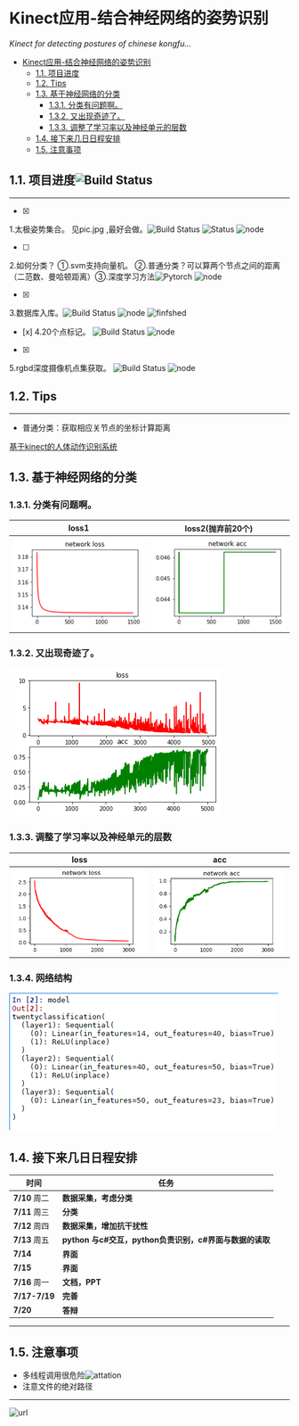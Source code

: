 # Kinect应用-结合神经网络的姿势识别
_Kinect for detecting postures of chinese kongfu..._


<!-- TOC -->

- [Kinect应用-结合神经网络的姿势识别](#kinect应用-结合神经网络的姿势识别)
    - [1.1. 项目进度](#11-项目进度)
    - [1.2. Tips](#12-tips)
    - [1.3. 基于神经网络的分类](#13-基于神经网络的分类)
        - [1.3.1. 分类有问题啊。](#131-分类有问题啊)
        - [1.3.2. 又出现奇迹了。](#132-又出现奇迹了)
        - [1.3.3. 调整了学习率以及神经单元的层数](#133-调整了学习率以及神经单元的层数)
    - [1.4. 接下来几日日程安排](#14-接下来几日日程安排)
    - [1.5. 注意事项](#15-注意事项)

<!-- /TOC -->

## 1.1. 项目进度![Build Status](https://img.shields.io/badge/%E8%BF%9B%E5%BA%A6-Stagnation-lightgrey.svg)

___ 



- [x] 
1.太极姿势集合。  见pic.jpg ,最好会做。![Build Status](https://ci.pytorch.org/jenkins/job/pytorch-master/badge/icon) ![Status](https://img.shields.io/badge/finished-%E9%99%88%E8%BF%9C%E5%86%9B%2C%E4%BD%95%E5%BD%A6%E4%BD%B6-blue.svg) ![node](https://img.shields.io/badge/%E7%8E%8B%E6%96%B9%E5%B9%B4-adding-green.svg)

- [ ] 
2.如何分类？ ①.svm支持向量机。 ②.普通分类？可以算两个节点之间的距离（二范数、曼哈顿距离）③.深度学习方法![Pytorch](https://img.shields.io/badge/Framework-PyTorch-brightgreen.svg)  ![node](https://img.shields.io/badge/%E7%8E%8B%E6%96%B9%E5%B9%B4-adding-green.svg)


- [x] 
3.数据库入库。![Build Status](https://camo.githubusercontent.com/7ff1a64ca6e9f85bcdfc81a2e11bff01b9ad3d33/68747470733a2f2f7472617669732d63692e6f72672f70696b65736c65792f6769746875626261646765732e737667) ![node](https://img.shields.io/badge/%E7%8E%8B%E6%96%B9%E5%B9%B4-adding-green.svg) ![finfshed](https://img.shields.io/badge/finished-%E9%99%88%E8%BF%9C%E5%86%9B-blue.svg)
- [x] 
4.20个点标记。  ![Build Status](https://ci.pytorch.org/jenkins/job/pytorch-master/badge/icon) ![node](https://img.shields.io/badge/%E7%8E%8B%E6%96%B9%E5%B9%B4-adding-green.svg)
- [x] 
5.rgbd深度摄像机点集获取。  ![Build Status](https://camo.githubusercontent.com/7ff1a64ca6e9f85bcdfc81a2e11bff01b9ad3d33/68747470733a2f2f7472617669732d63692e6f72672f70696b65736c65792f6769746875626261646765732e737667) ![node](https://img.shields.io/badge/%E7%8E%8B%E6%96%B9%E5%B9%B4-adding-green.svg) 

## 1.2. Tips 
___
- 普通分类：获取相应关节点的坐标计算距离

[基于kinect的人体动作识别系统](https://img-blog.csdn.net/20170930162524582?watermark/2/text/aHR0cDovL2Jsb2cuY3Nkbi5uZXQvYmFvbGlucQ==/font/5a6L5L2T/fontsize/400/fill/I0JBQkFCMA==/dissolve/70/gravity/Center)

## 1.3. 基于神经网络的分类
### 1.3.1. 分类有问题啊。
loss1 | loss2(抛弃前20个)
---- | ---
![loss](https://github.com/wfnian/Kinect/blob/master/pic/1.png)|![loss2](https://github.com/wfnian/Kinect/blob/master/pic/2.png)
### 1.3.2. 又出现奇迹了。
![玄学](https://github.com/wfnian/Kinect/blob/master/pic/geez.png)
### 1.3.3. 调整了学习率以及神经单元的层数
loss | acc
---- | ---
![](https://github.com/wfnian/Kinect/blob/master/neural_network/train_loss_acc_pic/loss.png)|![](https://github.com/wfnian/Kinect/blob/master/neural_network/train_loss_acc_pic/acc.png)
### 1.3.4. 网络结构
![](https://github.com/wfnian/Kinect/blob/master/pic/network_model.png)
## 1.4. 接下来几日日程安排
__时间__ | __任务__
---- | ---
__7/10__ 周二|__数据采集，考虑分类__
__7/11__ 周三|__分类__
__7/12__ 周四|__数据采集，增加抗干扰性__
__7/13__ 周五|__python 与c#交互，python负责识别，c#界面与数据的读取__
__7/14__ |__界面__
__7/15__ |__界面__
__7/16__ 周一|__文档，PPT__
__7/17-7/19__|__完善__
__7/20__|__答辩__
___
## 1.5. 注意事项


- 多线程调用很危险![attation](https://img.shields.io/badge/Attention-Serious-red.svg) 
- 注意文件的绝对路径
---
![url](https://qr.api.cli.im/qr?data=https%253A%252F%252Fgithub.com%252Fwfnian%252FKinect&level=H&transparent=false&bgcolor=%23ffffff&forecolor=%23000000&blockpixel=12&marginblock=1&logourl=http%3A&size=136&kid=cliim&key=6fc6080d5e7a26cb74bf361066319a3c)

